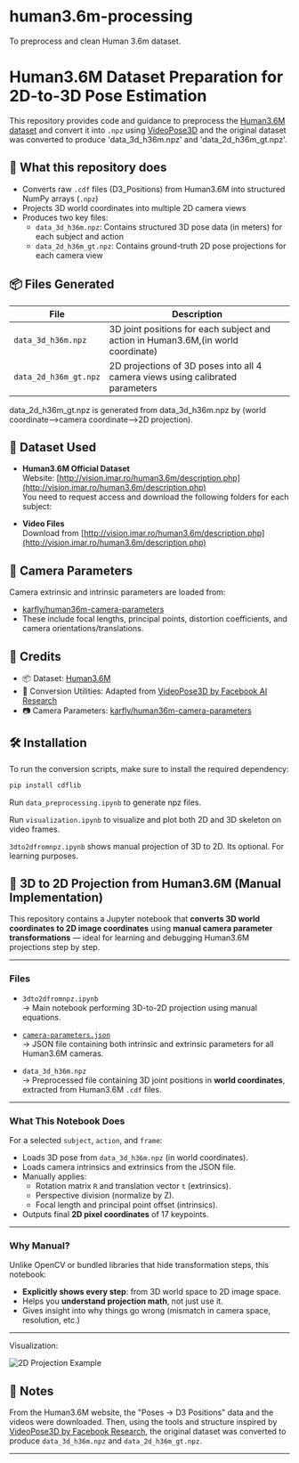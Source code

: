 # human3.6m-processing
To preprocess and clean Human 3.6m dataset.
# Human3.6M Dataset Preparation for 2D-to-3D Pose Estimation

This repository provides code and guidance to preprocess the [Human3.6M dataset](http://vision.imar.ro/human3.6m/description.php) and convert it into `.npz` using [VideoPose3D](https://github.com/facebookresearch/VideoPose3D) and the original dataset was converted to produce 'data_3d_h36m.npz' and 'data_2d_h36m_gt.npz'.

## 🔧 What this repository does

- Converts raw `.cdf` files (D3_Positions) from Human3.6M into structured NumPy arrays (`.npz`)
- Projects 3D world coordinates into multiple 2D camera views
- Produces two key files:
  - `data_3d_h36m.npz`: Contains structured 3D pose data (in meters) for each subject and action
  - `data_2d_h36m_gt.npz`: Contains ground-truth 2D pose projections for each camera view

## 📦 Files Generated

| File | Description |
|------|-------------|
| `data_3d_h36m.npz` | 3D joint positions for each subject and action in Human3.6M,(in world coordinate) |
| `data_2d_h36m_gt.npz` | 2D projections of 3D poses into all 4 camera views using calibrated parameters |

data_2d_h36m_gt.npz is generated from data_3d_h36m.npz by (world coordinate-->camera coordinate-->2D projection).

## 📁 Dataset Used

- **Human3.6M Official Dataset**  
  Website: [http://vision.imar.ro/human3.6m/description.php](http://vision.imar.ro/human3.6m/description.php)  
  You need to request access and download the following folders for each subject:


- **Video Files**  
Download from [http://vision.imar.ro/human3.6m/description.php](http://vision.imar.ro/human3.6m/description.php)

## 📌 Camera Parameters

Camera extrinsic and intrinsic parameters are loaded from:
- [karfly/human36m-camera-parameters](https://github.com/karfly/human36m-camera-parameters)
- These include focal lengths, principal points, distortion coefficients, and camera orientations/translations.

## 📜 Credits

- 📦 Dataset: [Human3.6M](http://vision.imar.ro/human3.6m/description.php)
- 📘 Conversion Utilities: Adapted from [VideoPose3D by Facebook AI Research](https://github.com/facebookresearch/VideoPose3D)
- 📷 Camera Parameters: [karfly/human36m-camera-parameters](https://github.com/karfly/human36m-camera-parameters)

## 🛠️ Installation

To run the conversion scripts, make sure to install the required dependency:

```bash
pip install cdflib
```
Run `data_preprocessing.ipynb` to generate npz files.

Run `visualization.ipynb` to visualize and plot both 2D and 3D skeleton on video frames.

`3dto2dfromnpz.ipynb` shows manual projection of 3D to 2D. Its optional. For learning purposes.

## 📐 3D to 2D Projection from Human3.6M (Manual Implementation)

This repository contains a Jupyter notebook that **converts 3D world coordinates to 2D image coordinates** using **manual camera parameter transformations** — ideal for learning and debugging Human3.6M projections step by step.

---

### Files

- `3dto2dfromnpz.ipynb`  
  → Main notebook performing 3D-to-2D projection using manual equations.

- [`camera-parameters.json`](https://github.com/karfly/human36m-camera-parameters/blob/master/camera-parameters.json)  
  → JSON file containing both intrinsic and extrinsic parameters for all Human3.6M cameras.

- `data_3d_h36m.npz`  
  → Preprocessed file containing 3D joint positions in **world coordinates**, extracted from Human3.6M `.cdf` files.

---

### What This Notebook Does

For a selected `subject`, `action`, and `frame`:
- Loads 3D pose from `data_3d_h36m.npz` (in world coordinates).
- Loads camera intrinsics and extrinsics from the JSON file.
- Manually applies:
  - Rotation matrix `R` and translation vector `t` (extrinsics).
  - Perspective division (normalize by Z).
  - Focal length and principal point offset (intrinsics).
- Outputs final **2D pixel coordinates** of 17 keypoints.

---

### Why Manual?

Unlike OpenCV or bundled libraries that hide transformation steps, this notebook:
- **Explicitly shows every step**: from 3D world space to 2D image space.
- Helps you **understand projection math**, not just use it.
- Gives insight into why things go wrong (mismatch in camera space, resolution, etc.)

---

Visualization:

![2D Projection Example](Marshajennifer/human3.6m-processing/dis.jpg)  


## 📝 Notes

From the Human3.6M website, the "Poses → D3 Positions" data and the videos were downloaded. Then, using the tools and structure inspired by [VideoPose3D by Facebook Research](https://github.com/facebookresearch/VideoPose3D/blob/main/DATASETS.md), the original dataset was converted to produce `data_3d_h36m.npz` and `data_2d_h36m_gt.npz`.

---




